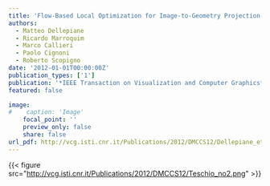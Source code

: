 ```yaml
---
title: 'Flow-Based Local Optimization for Image-to-Geometry Projection'
authors:
  - Matteo Dellepiane
  - Ricardo Marroquim
  - Marco Callieri
  - Paolo Cignoni
  - Roberto Scopigno
date: '2012-01-01T00:00:00Z'
publication_types: ['1']
publication: '*IEEE Transaction on Visualization and Computer Graphics*'
featured: false

image:
#    caption: 'Image'
    focal_point: ''
    preview_only: false
    share: false
url_pdf: http://vcg.isti.cnr.it/Publications/2012/DMCCS12/Dellepiane_et_al_Flowbased.pdf
---
```

{{< figure src="http://vcg.isti.cnr.it/Publications/2012/DMCCS12/Teschio_no2.png" >}}
